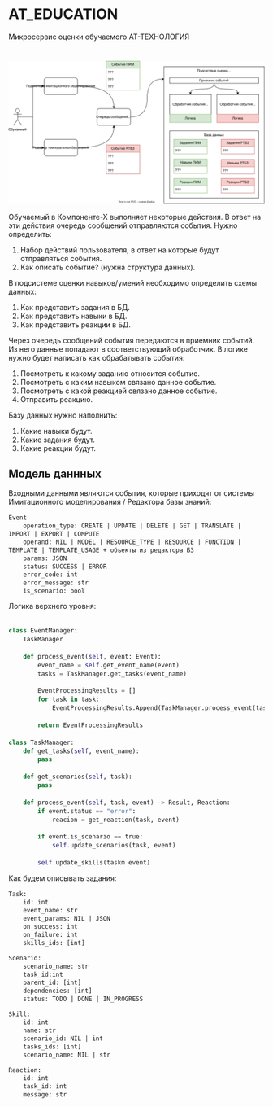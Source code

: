 # AT_EDUCATION

Микросервис оценки обучаемого АТ-ТЕХНОЛОГИЯ

#

![scheme](education.svg)

Обучаемый в Компоненте-Х выполняет некоторые действия. В ответ на эти действия очередь сообщений отправляются события. Нужно определить:

1. Набор действий пользователя, в ответ на которые будут отправляться события.
2. Как описать событие? (нужна структура данных).

В подсистеме оценки навыков/умений необходимо определить схемы данных:

1. Как представить задания в БД.
2. Как представить навыки в БД.
3. Как представить реакции в БД.

Через очередь сообщений события передаются в приемник событий. Из него данные попадают в соответствующий обработчик. В логике нужно будет написать как обрабатывать события:

1. Посмотреть к какому заданию относится событие.
2. Посмотреть с каким навыком связано данное событие. 
3. Посмотреть с какой реакцией связано данное событие.
4. Отправить реакцию.

Базу данных нужно наполнить:
1. Какие навыки будут.
2. Какие задания будут.
3. Какие реакции будут.


## Модель даннных 

Входными данными являются события, которые приходят от системы Имитационного моделирования / Редактора базы знаний:

```
Event
    operation_type: CREATE | UPDATE | DELETE | GET | TRANSLATE | IMPORT | EXPORT | COMPUTE
    operand: NIL | MODEL | RESOURCE_TYPE | RESOURCE | FUNCTION | TEMPLATE | TEMPLATE_USAGE + объекты из редактора БЗ
    params: JSON
    status: SUCCESS | ERROR
    error_code: int
    error_message: str
    is_scenario: bool
```

Логика верхнего уровня:

```python

class EventManager: 
    TaskManager

    def process_event(self, event: Event):
        event_name = self.get_event_name(event)
        tasks = TaskManager.get_tasks(event_name)

        EventProcessingResults = []
        for task in task:
            EventProcessingResults.Append(TaskManager.process_event(task, event))

        return EventProcessingResults

class TaskManager:
    def get_tasks(self, event_name):
        pass

    def get_scenarios(self, task):
        pass

    def process_event(self, task, event) -> Result, Reaction:
        if event.status == "error":
            reacion = get_reaction(task, event)
        
        if event.is_scenario == true:
            self.update_scenarios(task, event)

        self.update_skills(taskm event)

```

Как будем описывать задания:

```
Task:
    id: int
    event_name: str
    event_params: NIL | JSON
    on_success: int
    on_failure: int
    skills_ids: [int] 
```

```
Scenario:
    scenario_name: str
    task_id:int
    parent_id: [int]
    dependencies: [int]
    status: TODO | DONE | IN_PROGRESS  
```


```
Skill:
    id: int
    name: str
    scenario_id: NIL | int
    tasks_ids: [int]
    scenario_name: NIL | str 
```

```
Reaction:
    id: int
    task_id: int
    message: str
```